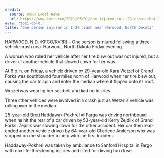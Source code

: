 ```yaml
---
credit:
  source: KVRR Local News
  url: https://www.kvrr.com/2021/05/01/one-injured-in-i-29-crash-that-leads-to-another-crash/
date: '2021-05-01'
title: "One person injured in I-29 crash near Harwood, North Dakota"
---
```

HARWOOD, N.D. (KFGO/KVRR) – One person is injured following a three-vehicle crash near Harwood, North Dakota Friday evening.

A woman who rolled her vehicle after her tire blew out was not injured, but a driver of another vehicle that slowed down for her was.

At 6 p.m. on Friday, a vehicle driven by 29-year-old Kara Wetzel of Grand Forks was southbound four miles north of Harwood when her tire blew out, causing the car to spin and enter the median where it flipped onto its roof.

Wetzel was wearing her seatbelt and had no injuries.

Three other vehicles were involved in a crash just as Wetzel’s vehicle was rolling over in the median.

25-year-old Brett Haddaway-Pokhrel of Fargo was driving northbound when he hit the rear of a car driven by 53-year-old Kerry Zejdlik of Grand Forks. Zejdlik was slowing down for the other accident.  Her car then rear-ended another vehicle driven by 64-year-old Charlene Anderson who was stopped on the shoulder to help with the first incident.

Haddaway-Pokhrel was taken by ambulance to Sanford Hospital in Fargo with non life-threatening injuries and cited for driving too close.

